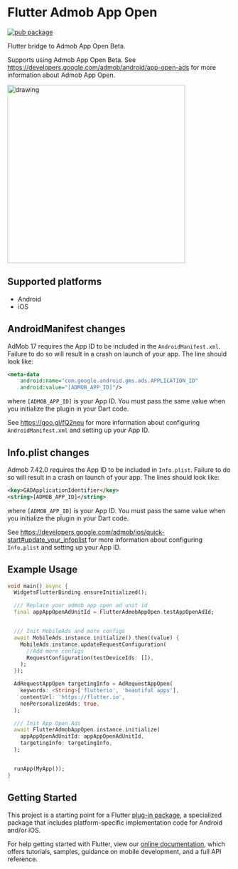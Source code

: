 # Flutter Admob App Open

[![pub package](https://img.shields.io/pub/v/flutter_admob_app_open.svg)](https://pub.dev/packages/flutter_admob_app_open)

Flutter bridge to Admob App Open Beta.

Supports using Admob App Open Beta. See https://developers.google.com/admob/android/app-open-ads for more information about Admob App Open.

<img src="https://developers.google.com/admob/images/app-open-ad.png" alt="drawing" height="400"/>

## Supported platforms

- Android
- iOS

## AndroidManifest changes

AdMob 17 requires the App ID to be included in the `AndroidManifest.xml`. Failure
to do so will result in a crash on launch of your app.  The line should look like:

```xml
<meta-data
    android:name="com.google.android.gms.ads.APPLICATION_ID"
    android:value="[ADMOB_APP_ID]"/>
```

where `[ADMOB_APP_ID]` is your App ID.  You must pass the same value when you
initialize the plugin in your Dart code.

See https://goo.gl/fQ2neu for more information about configuring `AndroidManifest.xml`
and setting up your App ID.

## Info.plist changes

Admob 7.42.0 requires the App ID to be included in `Info.plist`. Failure to do so will result in a crash on launch of your app. The lines should look like:

```xml
<key>GADApplicationIdentifier</key>
<string>[ADMOB_APP_ID]</string>
```

where `[ADMOB_APP_ID]` is your App ID.  You must pass the same value when you initialize the plugin in your Dart code.

See https://developers.google.com/admob/ios/quick-start#update_your_infoplist for more information about configuring `Info.plist` and setting up your App ID.

## Example Usage

```dart
void main() async {
  WidgetsFlutterBinding.ensureInitialized();

  /// Replace your admob app open ad unit id
  final appAppOpenAdUnitId = FlutterAdmobAppOpen.testAppOpenAdId;


  /// Init MobileAds and more configs
  await MobileAds.instance.initialize().then((value) {
    MobileAds.instance.updateRequestConfiguration(
      //Add more configs
      RequestConfiguration(testDeviceIds: []),
    );
  });

  AdRequestAppOpen targetingInfo = AdRequestAppOpen(
    keywords: <String>['flutterio', 'beautiful apps'],
    contentUrl: 'https://flutter.io',
    nonPersonalizedAds: true,
  );

  /// Init App Open Ads
  await FlutterAdmobAppOpen.instance.initialize(
    appAppOpenAdUnitId: appAppOpenAdUnitId,
    targetingInfo: targetingInfo,
  );


  runApp(MyApp());
}
```

## Getting Started

This project is a starting point for a Flutter
[plug-in package](https://flutter.dev/developing-packages/),
a specialized package that includes platform-specific implementation code for
Android and/or iOS.

For help getting started with Flutter, view our
[online documentation](https://flutter.dev/docs), which offers tutorials,
samples, guidance on mobile development, and a full API reference.